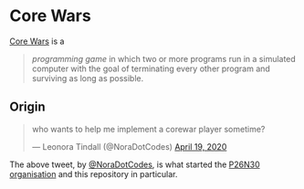 # Core Wars
[Core Wars][corewars] is a

> _programming game_ in which two or more programs run in a simulated computer with the goal of terminating every other program and surviving as long as possible.

## Origin
<blockquote class="twitter-tweet"><p lang="en" dir="ltr">who wants to help me implement a corewar player sometime?</p>&mdash; Leonora Tindall (@NoraDotCodes) <a href="https://twitter.com/NoraDotCodes/status/1251910628786212865?ref_src=twsrc%5Etfw">April 19, 2020</a></blockquote> 

The above tweet, by [@NoraDotCodes][nora.codes], is what started the [P26N30 organisation][p26n30] and this repository in particular. 

[corewars]: https://corewars.org
[nora.codes]: https://twitter.com/NoraDotCodes
[p26n30]: https://github.com/p26n30
